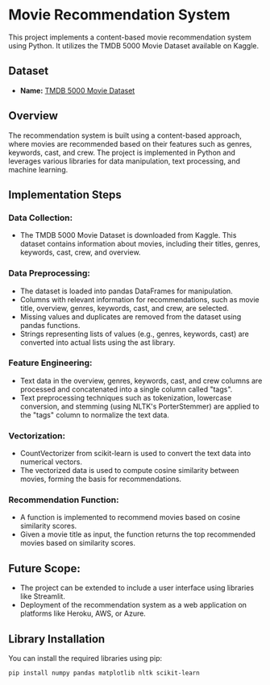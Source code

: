 # Movie Recommendation System

This project implements a content-based movie recommendation system using Python. It utilizes the TMDB 5000 Movie Dataset available on Kaggle.

## Dataset
- **Name:** [TMDB 5000 Movie Dataset](https://www.kaggle.com/datasets/tmdb/tmdb-movie-metadata)

## Overview
The recommendation system is built using a content-based approach, where movies are recommended based on their features such as genres, keywords, cast, and crew. The project is implemented in Python and leverages various libraries for data manipulation, text processing, and machine learning.

## Implementation Steps
### Data Collection:
- The TMDB 5000 Movie Dataset is downloaded from Kaggle. This dataset contains information about movies, including their titles, genres, keywords, cast, crew, and overview.

### Data Preprocessing:
- The dataset is loaded into pandas DataFrames for manipulation.
- Columns with relevant information for recommendations, such as movie title, overview, genres, keywords, cast, and crew, are selected.
- Missing values and duplicates are removed from the dataset using pandas functions.
- Strings representing lists of values (e.g., genres, keywords, cast) are converted into actual lists using the ast library.

### Feature Engineering:
- Text data in the overview, genres, keywords, cast, and crew columns are processed and concatenated into a single column called "tags".
- Text preprocessing techniques such as tokenization, lowercase conversion, and stemming (using NLTK's PorterStemmer) are applied to the "tags" column to normalize the text data.

### Vectorization:
- CountVectorizer from scikit-learn is used to convert the text data into numerical vectors.
- The vectorized data is used to compute cosine similarity between movies, forming the basis for recommendations.

### Recommendation Function:
- A function is implemented to recommend movies based on cosine similarity scores.
- Given a movie title as input, the function returns the top recommended movies based on similarity scores.

## Future Scope:
- The project can be extended to include a user interface using libraries like Streamlit.
- Deployment of the recommendation system as a web application on platforms like Heroku, AWS, or Azure.

## Library Installation
You can install the required libraries using pip:

```bash
pip install numpy pandas matplotlib nltk scikit-learn

